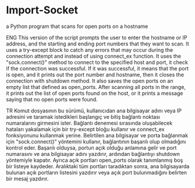 # Import-Socket
a Python program that scans for open ports on a hostname

ENG
This version of the script prompts the user to enter the hostname or IP address, and the starting and ending port numbers that they want to scan. It uses a try-except block to catch any errors that may occur during the connection attempt and instead of using connect_ex function. It uses the "sock.connect()" method to connect to the specified host and port, it check if the connection was successful. If it was successful, it means that the port is open, and it prints out the port number and hostname, then it closes the connection with shutdown method. It also saves the open ports on an empty list that defined as open_ports. After scanning all ports in the range, it prints out the list of open ports found on the host, or it prints a message saying that no open ports were found.

TR
Komut dosyasının bu sürümü, kullanıcıdan ana bilgisayar adını veya IP adresini ve taramak istedikleri başlangıç ve bitiş bağlantı noktası numaralarını girmesini ister. Bağlantı denemesi sırasında oluşabilecek hataları yakalamak için bir try-except bloğu kullanır ve connect_ex fonksiyonunu kullanmak yerine. Belirtilen ana bilgisayar ve porta bağlanmak için "sock.connect()" yöntemini kullanır, bağlantının başarılı olup olmadığını kontrol eder. Başarılı olduysa, portun açık olduğu anlamına gelir ve port numarasını ve ana bilgisayar adını yazdırır, ardından bağlantıyı shutdown yöntemiyle kapatır. Ayrıca açık portları open_ports olarak tanımlanmış boş bir listeye kaydeder. Aralıktaki tüm portları taradıktan sonra, ana bilgisayarda bulunan açık portların listesini yazdırır veya açık port bulunmadığını belirten bir mesaj yazdırır.
